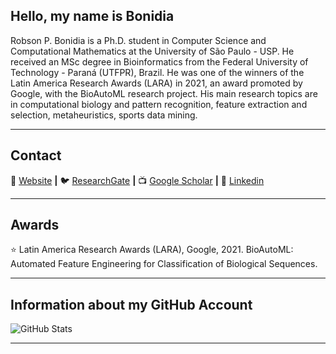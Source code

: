 ## Hello, my name is <strong>Bonidia</strong>

Robson P. Bonidia is a Ph.D. student in Computer Science and Computational Mathematics at the University of São Paulo - USP. He received an MSc degree in Bioinformatics from the Federal University of Technology - Paraná (UTFPR), Brazil. He was one of the winners of the Latin America Research Awards (LARA) in 2021, an award promoted by Google, with the BioAutoML research project. His main research topics are in computational biology and pattern recognition, feature extraction and selection, metaheuristics, sports data mining.

----

## Contact

🏡 [Website](https://bonidia.github.io/website/) **|** 
🐦 [ResearchGate](https://www.researchgate.net/profile/Robson-Bonidia-2) **|** 
📺 [Google Scholar](https://scholar.google.com.br/citations?user=kTbx_wMAAAAJ&hl=pt-BR) **|** 
👔 [Linkedin](https://www.linkedin.com/in/robson-parmezan-bonidia-8b1b8890/?trk=people-guest_profile-result-card_result-card_full-click&originalSubdomain=br)

---
## Awards

⭐ Latin America Research Awards (LARA), Google, 2021. BioAutoML: Automated Feature Engineering for Classification of Biological Sequences. 

---
## Information about my GitHub Account 
![GitHub Stats](https://github-readme-stats.vercel.app/api?username=Bonidia&show_icons=true)

---
